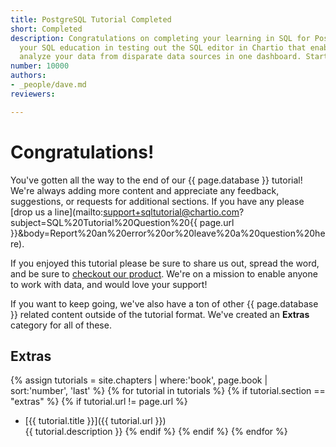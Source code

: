 ```yaml
---
title: PostgreSQL Tutorial Completed
short: Completed
description: Congratulations on completing your learning in SQL for PostgreSQL. Continue
  your SQL education in testing out the SQL editor in Chartio that enables you to
  analyze your data from disparate data sources in one dashboard. Start a trial.
number: 10000
authors:
- _people/dave.md
reviewers: 

---
```

# Congratulations!  

You've gotten all the way to the end of our {{ page.database }} tutorial!
We're always adding more content and appreciate any feedback, suggestions, or requests for additional sections.  If you have any please [drop us a line](mailto:support+sqltutorial@chartio.com?subject=SQL%20Tutorial%20Question%20{{ page.url }}&body=Report%20an%20error%20or%20leave%20a%20question%20here).

If you enjoyed this tutorial please be sure to share us out, spread the word, and be sure to [checkout our product](/signup/).  We're on a mission to enable anyone to work with data, and would love your support!


If you want to keep going, we've also have a ton of other {{ page.database }} related content outside of the tutorial format.  We've created an **Extras** category for all of these.

## Extras



{% assign tutorials = site.chapters | where:'book', page.book  | sort:'number', 'last'  %}
{% for tutorial in tutorials %}
{% if tutorial.section == "extras" %}
{% if tutorial.url != page.url %}
 - [{{ tutorial.title }}]({{ tutorial.url }}) <br>
   {{ tutorial.description }}
{% endif %}
{% endif %}
{% endfor %}